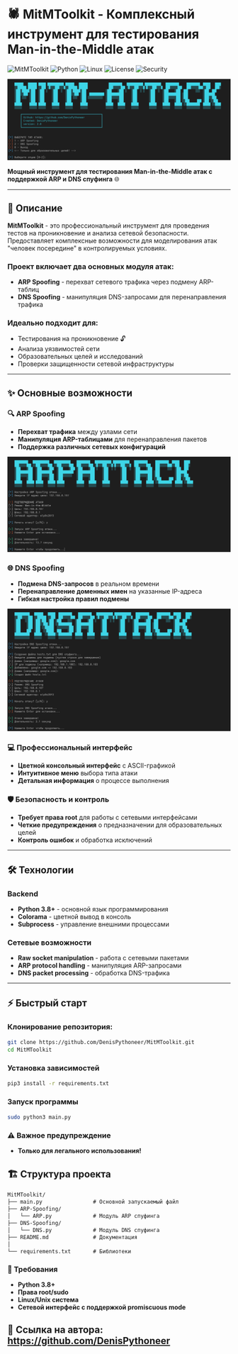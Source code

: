 # 🕷️ MitMToolkit - Комплексный инструмент для тестирования Man-in-the-Middle атак

![MitMToolkit](https://img.shields.io/badge/Version-2.0-blue)
![Python](https://img.shields.io/badge/Python-3.8+-green)
![Linux](https://img.shields.io/badge/Linux-Fedora%20%7C%20Kali%20%7C%20Ubuntu-red)
![License](https://img.shields.io/badge/License-MIT-blue)
![Security](https://img.shields.io/badge/Security-Penetration%20Testing-orange)

![Скриншот интерфейса main.py](https://raw.githubusercontent.com/DenisPythoneer/MitMToolkit/main/image/screenshotOne.png)

**Мощный инструмент для тестирования Man-in-the-Middle атак с поддержкой ARP и DNS спуфинга** 🌐

---

## 📖 Описание

**MitMToolkit** - это профессиональный инструмент для проведения тестов на проникновение и анализа сетевой безопасности. Предоставляет комплексные возможности для моделирования атак "человек посередине" в контролируемых условиях.

### Проект включает два основных модуля атак:
- **ARP Spoofing** - перехват сетевого трафика через подмену ARP-таблиц
- **DNS Spoofing** - манипуляция DNS-запросами для перенаправления трафика

### Идеально подходит для:
- Тестирования на проникновение 🔓
- Анализа уязвимостей сети
- Образовательных целей и исследований
- Проверки защищенности сетевой инфраструктуры

---

## ✨ Основные возможности

### 🔍 ARP Spoofing
- **Перехват трафика** между узлами сети
- **Манипуляция ARP-таблицами** для перенаправления пакетов
- **Поддержка различных сетевых конфигураций**

![Скриншот интерфейса ARP.py](https://raw.githubusercontent.com/DenisPythoneer/MitMToolkit/main/image/screenshotTwo.png)

### 🌐 DNS Spoofing  
- **Подмена DNS-запросов** в реальном времени
- **Перенаправление доменных имен** на указанные IP-адреса
- **Гибкая настройка правил подмены**

![Скриншот интерфейса DNS.py](https://raw.githubusercontent.com/DenisPythoneer/MitMToolkit/main/image/screenshotThree.png)

### 💻 Профессиональный интерфейс
- **Цветной консольный интерфейс** с ASCII-графикой
- **Интуитивное меню** выбора типа атаки
- **Детальная информация** о процессе выполнения

### 🛡️ Безопасность и контроль
- **Требует права root** для работы с сетевыми интерфейсами
- **Четкие предупреждения** о предназначении для образовательных целей
- **Контроль ошибок** и обработка исключений

---

## 🛠 Технологии

### Backend
- **Python 3.8+** - основной язык программирования
- **Colorama** - цветной вывод в консоль
- **Subprocess** - управление внешними процессами

### Сетевые возможности
- **Raw socket manipulation** - работа с сетевыми пакетами
- **ARP protocol handling** - манипуляция ARP-запросами
- **DNS packet processing** - обработка DNS-трафика

---

## ⚡ Быстрый старт

### **Клонирование репозитория:**
```bash
git clone https://github.com/DenisPythoneer/MitMToolkit.git
cd MitMToolkit
```

### Установка зависимостей
```bash
pip3 install -r requirements.txt
```

### Запуск программы
```bash
sudo python3 main.py
```

### ⚠️ Важное предупреждение
- **Только для легального использования!**

## 🏗️ Структура проекта
```text
MitMToolkit/
├── main.py                # Основной запускаемый файл
├── ARP-Spoofing/
│   └── ARP.py             # Модуль ARP спуфинга
├── DNS-Spoofing/
│   └── DNS.py             # Модуль DNS спуфинга
├── README.md              # Документация
│
└── requirements.txt       # Библиотеки
```

### 🔧 Требования
- **Python 3.8+**
- **Права root/sudo**
- **Linux/Unix система**
- **Сетевой интерфейс с поддержкой promiscuous mode**

## 🔗 Ссылка на автора: https://github.com/DenisPythoneer

